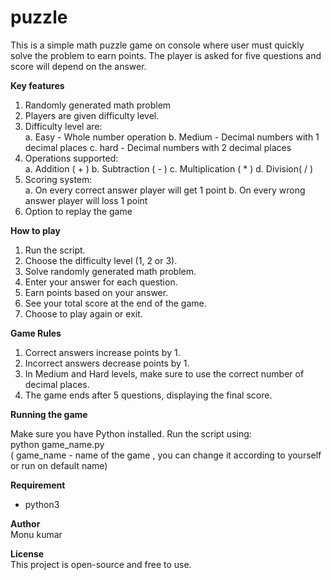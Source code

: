 # puzzle
This is a simple math puzzle game on console where user must quickly solve the problem to earn points.
The player is asked for five questions and score will depend on the answer.


**Key features**  

1. Randomly generated math problem
2. Players are given difficulty level.
3. Difficulty level are:  
    a. Easy - Whole number operation
    b. Medium - Decimal numbers with 1 decimal places
    c. hard - Decimal numbers with 2 decimal places
4. Operations supported:  
    a. Addition ( + )
    b. Subtraction ( - )
    c. Multiplication ( * )
    d. Division( / )
5. Scoring system:  
    a. On every correct answer player will get 1 point
    b. On every wrong answer player will loss 1 point
6. Option to replay the game


**How to play**  

1. Run the script.
2. Choose the difficulty level (1, 2 or 3).
3. Solve randomly generated math problem.
4. Enter your answer for each question.
5. Earn points based on your answer.
6. See your total score at the end of the game.
7. Choose to play again or exit.


**Game Rules**  

1. Correct answers increase points by 1.
2. Incorrect answers decrease points by 1.
3. In Medium and Hard levels, make sure to use the correct number of decimal places.
4. The game ends after 5 questions, displaying the final score.


**Running the game**  

Make sure you have Python installed. Run the script using:  
python game_name.py  
( game_name - name of the game , you can change it according to yourself or run on default name)


**Requirement**  

- python3


**Author**  
Monu kumar


**License**  
This project is open-source and free to use.